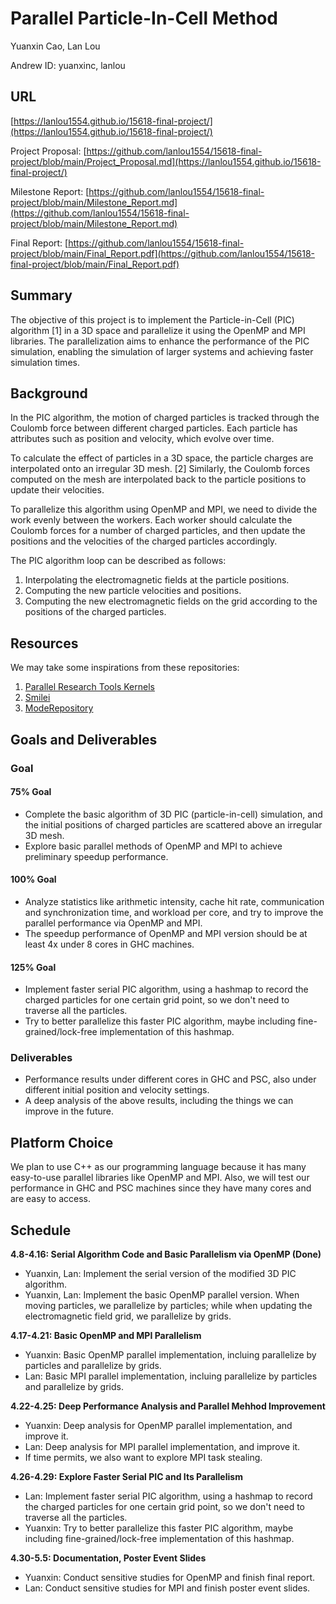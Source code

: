 # Parallel Particle-In-Cell Method

Yuanxin Cao, Lan Lou

Andrew ID: yuanxinc, lanlou

## URL

[https://lanlou1554.github.io/15618-final-project/](https://lanlou1554.github.io/15618-final-project/)

Project Proposal: [https://github.com/lanlou1554/15618-final-project/blob/main/Project_Proposal.md](https://lanlou1554.github.io/15618-final-project/)

Milestone Report: [https://github.com/lanlou1554/15618-final-project/blob/main/Milestone_Report.md](https://github.com/lanlou1554/15618-final-project/blob/main/Milestone_Report.md)

Final Report: [https://github.com/lanlou1554/15618-final-project/blob/main/Final_Report.pdf](https://github.com/lanlou1554/15618-final-project/blob/main/Final_Report.pdf)

## Summary

The objective of this project is to implement the Particle-in-Cell (PIC) algorithm [1] in a 3D space and parallelize it using the OpenMP and MPI libraries. The parallelization aims to enhance the performance of the PIC simulation, enabling the simulation of larger systems and achieving faster simulation times.

## Background

In the PIC algorithm, the motion of charged particles is tracked through the Coulomb force between different charged particles. Each particle has attributes such as position and velocity, which evolve over time.

To calculate the effect of particles in a 3D space, the particle charges are interpolated onto an irregular 3D mesh. [2] Similarly, the Coulomb forces computed on the mesh are interpolated back to the particle positions to update their velocities.

To parallelize this algorithm using OpenMP and MPI, we need to divide the work evenly between the workers. Each worker should calculate the Coulomb forces for a number of charged particles, and then update the positions and the velocities of the charged particles accordingly.

The PIC algorithm loop can be described as follows:
1. Interpolating the electromagnetic fields at the particle positions.
2. Computing the new particle velocities and positions.
3. Computing the new electromagnetic fields on the grid according to the positions of the charged particles.


## Resources

We may take some inspirations from these repositories:
1. [Parallel Research Tools Kernels](https://github.com/ParRes/Kernels)
2. [Smilei](https://github.com/SmileiPIC/Smilei)
3. [ModeRepository](https://www.cs.cmu.edu/~kmcrane/Projects/ModelRepository/)

## Goals and Deliverables

### Goal

#### 75% Goal

- Complete the basic algorithm of 3D PIC (particle-in-cell) simulation, and the initial positions of charged particles are scattered above an irregular 3D mesh.
- Explore basic parallel methods of OpenMP and MPI to achieve preliminary speedup performance.

#### 100% Goal

- Analyze statistics like arithmetic intensity, cache hit rate, communication and synchronization time, and workload per core, and try to improve the parallel performance via OpenMP and MPI.
- The speedup performance of OpenMP and MPI version should be at least 4x under 8 cores in GHC machines.

#### 125% Goal

- Implement faster serial PIC algorithm, using a hashmap to record the charged particles for one certain grid point, so we don't need to traverse all the particles.
- Try to better parallelize this faster PIC algorithm, maybe including fine-grained/lock-free implementation of this hashmap.

### Deliverables

- Performance results under different cores in GHC and PSC, also under different initial position and velocity settings.
- A deep analysis of the above results, including the things we can improve in the future.

## Platform Choice

We plan to use C++ as our programming language because it has many easy-to-use parallel libraries like OpenMP and MPI. Also, we will test our performance in GHC and PSC machines since they have many cores and are easy to access.

## Schedule

**4.8-4.16: Serial Algorithm Code and Basic Parallelism via OpenMP (Done)**

- Yuanxin, Lan: Implement the serial version of the modified 3D PIC algorithm.
- Yuanxin, Lan: Implement the basic OpenMP parallel version. When moving particles, we parallelize by particles; while when updating the electromagnetic field grid, we parallelize by grids.

**4.17-4.21: Basic OpenMP and MPI Parallelism**

+ Yuanxin: Basic OpenMP parallel implementation, incluing parallelize by particles and parallelize by grids.
+ Lan: Basic MPI parallel implementation, incluing parallelize by particles and parallelize by grids.

**4.22-4.25: Deep Performance Analysis and Parallel Mehhod Improvement**

+ Yuanxin: Deep analysis for OpenMP parallel implementation, and improve it.
+ Lan: Deep analysis for MPI parallel implementation, and improve it.
+ If time permits, we also want to explore MPI task stealing.

**4.26-4.29: Explore Faster Serial PIC and Its Parallelism**

+ Lan: Implement faster serial PIC algorithm, using a hashmap to record the charged particles for one certain grid point, so we don't need to traverse all the particles.
+ Yuanxin: Try to better parallelize this faster PIC algorithm, maybe including fine-grained/lock-free implementation of this hashmap.

**4.30-5.5: Documentation, Poster Event Slides**

+ Yuanxin: Conduct sensitive studies for OpenMP and finish final report.
+ Lan:  Conduct sensitive studies for MPI and finish poster event slides.
